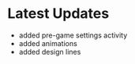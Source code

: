 Latest Updates
============

* added pre-game settings activity
* added animations
* added design lines
